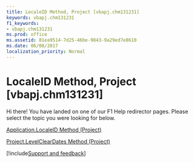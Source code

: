 ```yaml
---
title: LocaleID Method, Project [vbapj.chm131231]
keywords: vbapj.chm131231
f1_keywords:
- vbapj.chm131231
ms.prod: office
ms.assetid: 81ea9514-7d25-46be-9843-9a29ed7e8610
ms.date: 06/08/2017
localization_priority: Normal
---
```



# LocaleID Method, Project [vbapj.chm131231]

Hi there! You have landed on one of our F1 Help redirector pages. Please select the topic you were looking for below.

[Application.LocaleID Method (Project)](http://msdn.microsoft.com/library/aa84a612-3f7a-b47b-7ddc-39d99b1860e7%28Office.15%29.aspx)

[Project.LevelClearDates Method (Project)](http://msdn.microsoft.com/library/301a75b6-9650-5440-b6ba-e14a6ec98bcf%28Office.15%29.aspx)

[!include[Support and feedback](~/includes/feedback-boilerplate.md)]